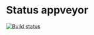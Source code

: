 # Status appveyor

[![Build status](https://ci.appveyor.com/api/projects/status/1xshvwpndlsh5r8a?svg=true)](https://ci.appveyor.com/project/NikitaKST/matches)
